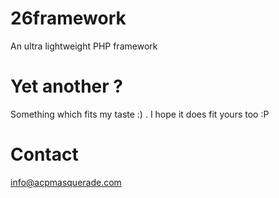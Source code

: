 26framework
===========

An ultra lightweight PHP framework

Yet another ?
===========

Something which fits my taste :) . I hope it does fit yours too :P 

Contact
===========
info@acpmasquerade.com
